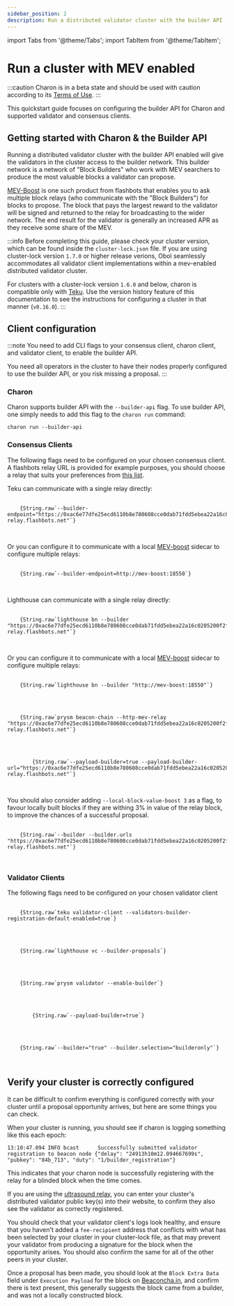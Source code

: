 ```yaml
---
sidebar_position: 2
description: Run a distributed validator cluster with the builder API (MEV-Boost)
---
```


import Tabs from '@theme/Tabs';
import TabItem from '@theme/TabItem';

# Run a cluster with MEV enabled

:::caution
Charon is in a beta state and should be used with caution according to its [Terms of Use](https://obol.tech/terms.pdf).
:::

This quickstart guide focuses on configuring the builder API for Charon and supported validator and consensus clients.

## Getting started with Charon & the Builder API

Running a distributed validator cluster with the builder API enabled will give the validators in the cluster access to the builder network. This builder network is a network of "Block Builders"
who work with MEV searchers to produce the most valuable blocks a validator can propose.

[MEV-Boost](https://boost.flashbots.net/) is one such product from flashbots that enables you to ask multiple
block relays (who communicate with the "Block Builders") for blocks to propose. The block that pays the largest reward to the validator will be signed and returned to the relay for broadcasting to the wider
network. The end result for the validator is generally an increased APR as they receive some share of the MEV.

:::info 
Before completing this guide, please check your cluster version, which can be found inside the `cluster-lock.json` file. If you are using cluster-lock version `1.7.0` or higher release verions, Obol seamlessly accommodates all validator client implementations within a mev-enabled distributed validator cluster.

For clusters with a cluster-lock version `1.6.0` and below, charon is compatible only with [Teku](https://github.com/ConsenSys/teku). Use the version history feature of this documentation to see the instructions for configuring a cluster in that manner (`v0.16.0`).
:::

## Client configuration

:::note
You need to add CLI flags to your consensus client, charon client, and validator client, to enable the builder API.

You need all operators in the cluster to have their nodes properly configured to use the builder API, or you risk missing a proposal. 
:::

### Charon

Charon supports builder API with the `--builder-api` flag. To use builder API, one simply needs to add this flag to the `charon run` command:

```
charon run --builder-api
```

### Consensus Clients

The following flags need to be configured on your chosen consensus client. A flashbots relay URL is provided for example purposes, you should choose a relay that suits your preferences from [this list](https://github.com/eth-educators/ethstaker-guides/blob/main/MEV-relay-list.md#mev-relay-list-for-mainnet). 

<Tabs groupId="consensus-clients">
  <TabItem value="teku" label="Teku" default>
    Teku can communicate with a single relay directly:
    <pre>
      <code>
    {String.raw`--builder-endpoint="https://0xac6e77dfe25ecd6110b8e780608cce0dab71fdd5ebea22a16c0205200f2f8e2e3ad3b71d3499c54ad14d6c21b41a37ae@boost-relay.flashbots.net"`}
      </code>
    </pre>
    Or you can configure it to communicate with a local <a href="https://github.com/flashbots/mev-boost" target="_blank">MEV-boost</a> sidecar to configure multiple relays:
    <pre>
      <code>
    {String.raw`--builder-endpoint=http://mev-boost:18550`}
      </code>
    </pre>
  </TabItem>
  <TabItem value="lighthouse" label="Lighthouse">
    Lighthouse can communicate with a single relay directly:
    <pre>
      <code>
    {String.raw`lighthouse bn --builder "https://0xac6e77dfe25ecd6110b8e780608cce0dab71fdd5ebea22a16c0205200f2f8e2e3ad3b71d3499c54ad14d6c21b41a37ae@boost-relay.flashbots.net"`}
      </code>
    </pre>
    Or you can configure it to communicate with a local <a href="https://github.com/flashbots/mev-boost" target="_blank">MEV-boost</a> sidecar to configure multiple relays:
    <pre>
      <code>
    {String.raw`lighthouse bn --builder "http://mev-boost:18550"`}
      </code>
    </pre>
  </TabItem>
  <TabItem value="prysm" label="Prysm">
    <pre>
      <code>
    {String.raw`prysm beacon-chain --http-mev-relay "https://0xac6e77dfe25ecd6110b8e780608cce0dab71fdd5ebea22a16c0205200f2f8e2e3ad3b71d3499c54ad14d6c21b41a37ae@boost-relay.flashbots.net"`}
      </code>
    </pre>
  </TabItem>
  <TabItem value="nimbus" label="Nimbus">
    <pre>
      <code>
        {String.raw`--payload-builder=true --payload-builder-url="https://0xac6e77dfe25ecd6110b8e780608cce0dab71fdd5ebea22a16c0205200f2f8e2e3ad3b71d3499c54ad14d6c21b41a37ae@boost-relay.flashbots.net"`}
      </code>
    </pre>
    You should also consider adding <code>--local-block-value-boost 3</code> as a flag, to favour locally built blocks if they are withing 3% in value of the relay block, to improve the chances of a successful proposal.
  </TabItem>
  <TabItem value="lodestar" label="Lodestar">
    <pre>
      <code>
    {String.raw`--builder --builder.urls "https://0xac6e77dfe25ecd6110b8e780608cce0dab71fdd5ebea22a16c0205200f2f8e2e3ad3b71d3499c54ad14d6c21b41a37ae@boost-relay.flashbots.net"`}
      </code>
    </pre>
  </TabItem>
</Tabs>

### Validator Clients

The following flags need to be configured on your chosen validator client

<Tabs groupId="validator-clients">
  <TabItem value="teku" label="Teku" default>
    <pre>
      <code>
    {String.raw`teku validator-client --validators-builder-registration-default-enabled=true`}
      </code>
    </pre>

  </TabItem>
  <TabItem value="lighthouse" label="Lighthouse">
    <pre>
      <code>
    {String.raw`lighthouse vc --builder-proposals`}
      </code>
    </pre>
  </TabItem>
  <TabItem value="prysm" label="Prysm">
    <pre>
      <code>
    {String.raw`prysm validator --enable-builder`}
      </code>
    </pre>
  </TabItem>
  <TabItem value="nimbus" label="Nimbus">
    <pre>
      <code>
        {String.raw`--payload-builder=true`}
      </code>
    </pre>
  </TabItem>
  <TabItem value="lodestar" label="Lodestar">
    <pre>
      <code>
    {String.raw`--builder="true" --builder.selection="builderonly"`}
      </code>
    </pre>
  </TabItem>
</Tabs>

## Verify your cluster is correctly configured

It can be difficult to confirm everything is configured correctly with your cluster until a proposal opportunity arrives, but here are some things you can check. 

When your cluster is running, you should see if charon is logging something like this each epoch:
```
13:10:47.094 INFO bcast      Successfully submitted validator registration to beacon node {"delay": "24913h10m12.094667699s", "pubkey": "84b_713", "duty": "1/builder_registration"}
```

This indicates that your charon node is successfully registering with the relay for a blinded block when the time comes. 

If you are using the [ultrasound relay](https://relay.ultrasound.money), you can enter your cluster's distributed validator public key(s) into their website, to confirm they also see the validator as correctly registered. 

You should check that your validator client's logs look healthy, and ensure that you haven't added a `fee-recipient` address that conflicts with what has been selected by your cluster in your cluster-lock file, as that may prevent your validator from producing a signature for the block when the opportunity arises. You should also confirm the same for all of the other peers in your cluster. 

Once a proposal has been made, you should look at the `Block Extra Data` field under `Execution Payload` for the block on [Beaconcha.in](https://beaconcha.in/block/18450364), and confirm there is text present, this generally suggests the block came from a builder, and was not a locally constructed block. 